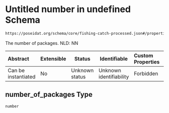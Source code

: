 # Untitled number in undefined Schema

```txt
https://poseidat.org/schema/core/fishing-catch-processed.json#/properties/number_of_packages
```

The number of packages. NLD: NN


| Abstract            | Extensible | Status         | Identifiable            | Custom Properties | Additional Properties | Access Restrictions | Defined In                                                                                         |
| :------------------ | ---------- | -------------- | ----------------------- | :---------------- | --------------------- | ------------------- | -------------------------------------------------------------------------------------------------- |
| Can be instantiated | No         | Unknown status | Unknown identifiability | Forbidden         | Allowed               | none                | [fishing-catch-processed.json\*](schemas/core/fishing-catch-processed.json "open original schema") |

## number_of_packages Type

`number`
